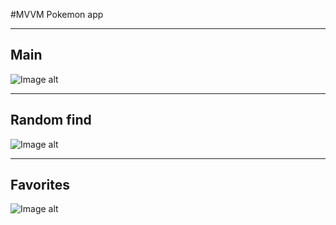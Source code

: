 #MVVM Pokemon app
____
## Main
![Image alt](https://github.com/reviakin-package/test_pokemon_app/blob/main/app/src/main/res/raw/main.png)
____
## Random find
![Image alt](https://github.com/reviakin-package/test_pokemon_app/blob/main/app/src/main/res/raw/random.png)
____
## Favorites
![Image alt](https://github.com/reviakin-package/test_pokemon_app/blob/main/app/src/main/res/raw/favirotes.png)

